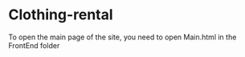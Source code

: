 # Clothing-rental
To open the main page of the site, you need to open Main.html in the FrontEnd folder
